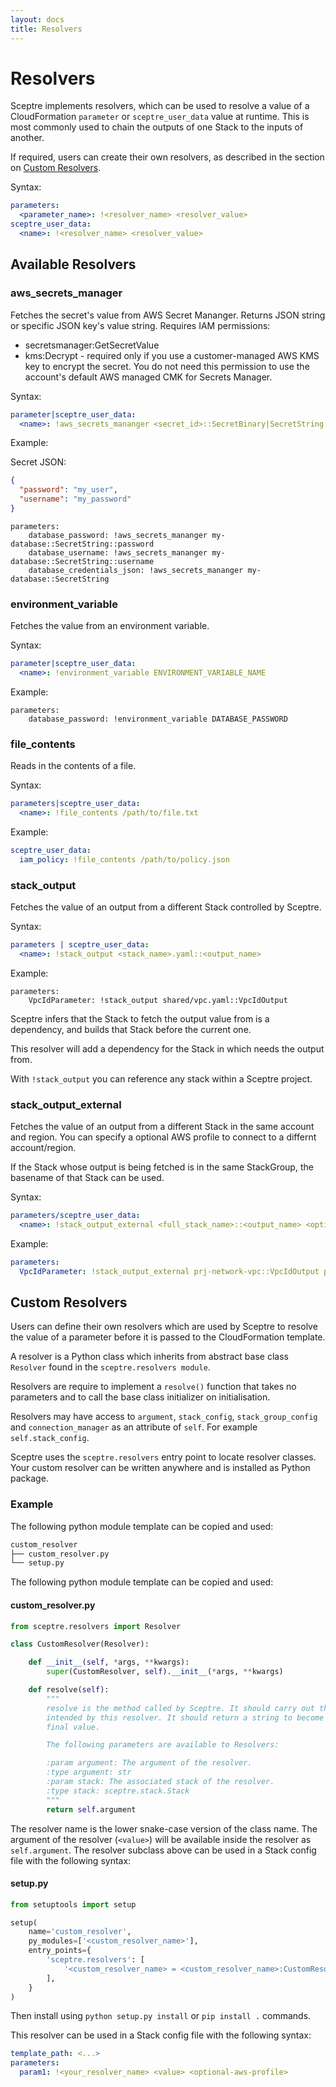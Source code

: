 ```yaml
---
layout: docs
title: Resolvers
---
```


# Resolvers

Sceptre implements resolvers, which can be used to resolve a value of
a CloudFormation `parameter` or `sceptre_user_data` value at runtime. This is
most commonly used to chain the outputs of one Stack to the inputs of another.

If required, users can create their own resolvers, as described in the section
on [Custom Resolvers](#custom-resolvers).

Syntax:

```yaml
parameters:
  <parameter_name>: !<resolver_name> <resolver_value>
sceptre_user_data:
  <name>: !<resolver_name> <resolver_value>
```

## Available Resolvers

### aws_secrets_manager

Fetches the secret's value from AWS Secret Mananger. Returns JSON string or specific JSON
key's value string. Requires IAM permissions:

* secretsmanager:GetSecretValue
* kms:Decrypt - required only if you use a customer-managed AWS KMS key to encrypt the
  secret. You do not need this permission to use the account's default AWS managed CMK
  for Secrets Manager.

Syntax:

```yaml
parameter|sceptre_user_data:
  <name>: !aws_secrets_mananger <secret_id>::SecretBinary|SecretString::<optional-secret_value_json_key>
```

Example:

Secret JSON:
```json
{
  "password": "my_user",
  "username": "my_password"
}
```
```
parameters:
    database_password: !aws_secrets_mananger my-database::SecretString::password
    database_username: !aws_secrets_mananger my-database::SecretString::username
    database_credentials_json: !aws_secrets_mananger my-database::SecretString
```

### environment_variable

Fetches the value from an environment variable.

Syntax:

```yaml
parameter|sceptre_user_data:
  <name>: !environment_variable ENVIRONMENT_VARIABLE_NAME
```

Example:

```
parameters:
    database_password: !environment_variable DATABASE_PASSWORD
```

### file_contents

Reads in the contents of a file.

Syntax:

```yaml
parameters|sceptre_user_data:
  <name>: !file_contents /path/to/file.txt
```

Example:

```yaml
sceptre_user_data:
  iam_policy: !file_contents /path/to/policy.json
```

### stack_output

Fetches the value of an output from a different Stack controlled by Sceptre.

Syntax:

```yaml
parameters | sceptre_user_data:
  <name>: !stack_output <stack_name>.yaml::<output_name>
```

Example:

```
parameters:
    VpcIdParameter: !stack_output shared/vpc.yaml::VpcIdOutput
```

Sceptre infers that the Stack to fetch the output value from is a dependency,
and builds that Stack before the current one.

This resolver will add a dependency for the Stack in which needs the output
from.

With `!stack_output` you can reference any stack within a Sceptre project.

### stack_output_external

Fetches the value of an output from a different Stack in the same account and
region. You can specify a optional AWS profile to connect to a differnt
account/region.

If the Stack whose output is being fetched is in the same StackGroup, the
basename of that Stack can be used.

Syntax:

```yaml
parameters/sceptre_user_data:
  <name>: !stack_output_external <full_stack_name>::<output_name> <optional-aws-profile-name>
```

Example:

```yaml
parameters:
  VpcIdParameter: !stack_output_external prj-network-vpc::VpcIdOutput prod
```

## Custom Resolvers

Users can define their own resolvers which are used by Sceptre to resolve the
value of a parameter before it is passed to the CloudFormation template.

A resolver is a Python class which inherits from abstract base class `Resolver`
found in the `sceptre.resolvers module`.

Resolvers are require to implement a `resolve()` function that takes no
parameters and to call the base class initializer on initialisation.

Resolvers may have access to `argument`, `stack_config`, `stack_group_config`
and `connection_manager` as an attribute of `self`. For example
`self.stack_config`.

Sceptre uses the `sceptre.resolvers` entry point to locate resolver classes.
Your custom resolver can be written anywhere and is installed as Python
package.

### Example

The following python module template can be copied and used:

```bash
custom_resolver
├── custom_resolver.py
└── setup.py
```

The following python module template can be copied and used:

#### custom_resolver.py

```python
from sceptre.resolvers import Resolver

class CustomResolver(Resolver):

    def __init__(self, *args, **kwargs):
        super(CustomResolver, self).__init__(*args, **kwargs)

    def resolve(self):
        """
        resolve is the method called by Sceptre. It should carry out the work
        intended by this resolver. It should return a string to become the
        final value.

        The following parameters are available to Resolvers:

        :param argument: The argument of the resolver.
        :type argument: str
        :param stack: The associated stack of the resolver.
        :type stack: sceptre.stack.Stack
        """
        return self.argument
```

The resolver name is the lower snake-case version of the class name. The
argument of the resolver (`<value>`) will be available inside the resolver as
`self.argument`. The resolver subclass above can be used in a Stack config file
with the following syntax:

#### setup.py

```python
from setuptools import setup

setup(
    name='custom_resolver',
    py_modules=['<custom_resolver_name>'],
    entry_points={
        'sceptre.resolvers': [
            '<custom_resolver_name> = <custom_resolver_name>:CustomResolver',
        ],
    }
)
```

Then install using `python setup.py install` or `pip install .` commands.

This resolver can be used in a Stack config file with the following syntax:

```yaml
template_path: <...>
parameters:
  param1: !<your_resolver_name> <value> <optional-aws-profile>
```
